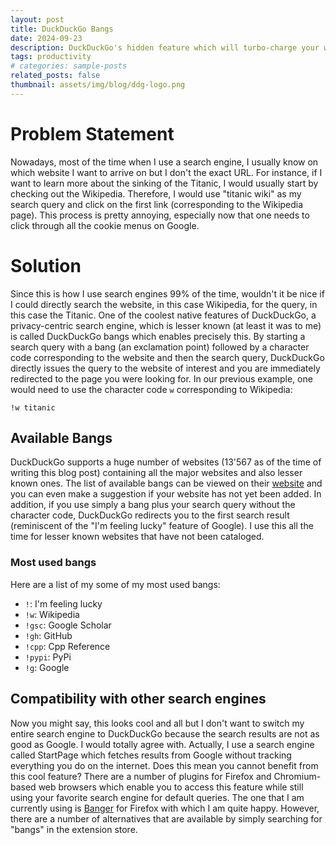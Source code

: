 ```yaml
---
layout: post
title: DuckDuckGo Bangs
date: 2024-09-23
description: DuckDuckGo's hidden feature which will turbo-charge your web searching
tags: productivity
# categories: sample-posts
related_posts: false
thumbnail: assets/img/blog/ddg-logo.png
---
```

# Problem Statement
Nowadays, most of the time when I use a search engine, I usually know on which website I want to arrive on but I don't the exact URL. For instance, if I want to learn more about the sinking of the Titanic, I would usually start by checking out the Wikipedia. Therefore, I would use "titanic wiki" as my search query and click on the first link (corresponding to the Wikipedia page). This process is pretty annoying, especially now that one needs to click through all the cookie menus on Google.
# Solution

Since this is how I use search engines 99% of the time, wouldn't it be nice if I could directly search the website, in this case Wikipedia, for the query, in this case the Titanic. One of the coolest native features of DuckDuckGo, a privacy-centric search engine, which is lesser known (at least it was to me) is called DuckDuckGo bangs which enables precisely this. By starting a search query with a bang (an exclamation point) followed by a character code corresponding to the website and then the search query, DuckDuckGo directly issues the query to the website of interest and you are immediately redirected to the page you were looking for. In our previous example, one would need to use the character code `w` corresponding to Wikipedia:
```text
!w titanic
```
## Available Bangs
DuckDuckGo supports a huge number of websites (13'567 as of the time of writing this blog post) containing all the major websites and also lesser known ones. The list of available bangs can be viewed on their [website](https://duckduckgo.com/bangs) and you can even make a suggestion if your website has not yet been added. In addition, if you use simply a bang plus your search query without the character code, DuckDuckGo redirects you to the first search result (reminiscent of the "I'm feeling lucky" feature of Google). I use this all the time for lesser known websites that have not been cataloged.
### Most used bangs
Here are a list of my some of my most used bangs:
- `!`: I'm feeling lucky
- `!w`: Wikipedia
- `!gsc`: Google Scholar
- `!gh`: GitHub
- `!cpp`: Cpp Reference
- `!pypi`: PyPi
- `!g`: Google

## Compatibility with other search engines
Now you might say, this looks cool and all but I don't want to switch my entire search engine to DuckDuckGo because the search results are not as good as Google. I would totally agree with. Actually, I use a search engine called StartPage which fetches results from Google without tracking everything you do on the internet. Does this mean you cannot benefit from this cool feature? There are a number of plugins for Firefox and Chromium-based web browsers which enable you to access this feature while still using your favorite search engine for default queries. The one that I am currently using is [Banger](https://addons.mozilla.org/en-US/firefox/addon/banger/) for Firefox with which I am quite happy. However, there are a number of alternatives that are available by simply searching for "bangs" in the extension store.


